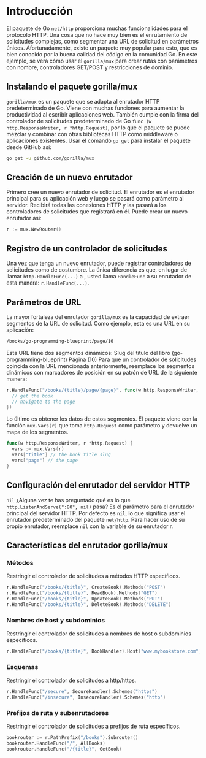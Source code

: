 # Introducción

El paquete de Go `net/http` proporciona muchas funcionalidades para el protocolo HTTP. Una cosa que no hace muy bien es el enrutamiento de solicitudes complejas, como segmentar una URL de solicitud en parámetros únicos. Afortunadamente, existe un paquete muy popular para esto, que es bien conocido por la buena calidad del código en la comunidad Go. En este ejemplo, se verá cómo usar el `gorilla/mux` para crear rutas con parámetros con nombre, controladores GET/POST y restricciones de dominio.

## Instalando el paquete gorilla/mux

`gorilla/mux` es un paquete que se adapta al enrutador HTTP predeterminado de Go. Viene con muchas funciones para aumentar la productividad al escribir aplicaciones web. También cumple con la firma del controlador de solicitudes predeterminado de Go `func (w http.ResponseWriter, r *http.Request)`, por lo que el paquete se puede mezclar y combinar con otras bibliotecas HTTP como middleware o aplicaciones existentes. Usar el comando `go get` para instalar el paquete desde GitHub así:

```bash
go get -u github.com/gorilla/mux
```

## Creación de un nuevo enrutador

Primero cree un nuevo enrutador de solicitud. El enrutador es el enrutador principal para su aplicación web y luego se pasará como parámetro al servidor. Recibirá todas las conexiones HTTP y las pasará a los controladores de solicitudes que registrará en él. Puede crear un nuevo enrutador así:

```go
r := mux.NewRouter()
```

## Registro de un controlador de solicitudes

Una vez que tenga un nuevo enrutador, puede registrar controladores de solicitudes como de costumbre. La única diferencia es que, en lugar de llamar `http.HandleFunc(...)` a , usted llama `HandleFunc` a su enrutador de esta manera: `r.HandleFunc(...)`.

## Parámetros de URL

La mayor fortaleza del enrutador `gorilla/mux` es la capacidad de extraer segmentos de la URL de solicitud. Como ejemplo, esta es una URL en su aplicación:

```txt
/books/go-programming-blueprint/page/10
```

Esta URL tiene dos segmentos dinámicos:
Slug del título del libro (go-programming-blueprint)
Página (10)
Para que un controlador de solicitudes coincida con la URL mencionada anteriormente, reemplace los segmentos dinámicos con marcadores de posición en su patrón de URL de la siguiente manera:

```go
r.HandleFunc("/books/{title}/page/{page}", func(w http.ResponseWriter, r *http.Request) {
  // get the book
  // navigate to the page
})
```

Lo último es obtener los datos de estos segmentos. El paquete viene con la función `mux.Vars(r)` que toma `http.Request` como parámetro y devuelve un mapa de los segmentos.

```go
func(w http.ResponseWriter, r *http.Request) {
  vars := mux.Vars(r)
  vars["title"] // the book title slug
  vars["page"] // the page
}
```

## Configuración del enrutador del servidor HTTP

`nil` ¿Alguna vez te has preguntado qué es lo que `http.ListenAndServe(":80", nil)` pasa? Es el parámetro para el enrutador principal del servidor HTTP. Por defecto es `nil`, lo que significa usar el enrutador predeterminado del paquete `net/http`. Para hacer uso de su propio enrutador, reemplace `nil` con la variable de su enrutador r.

## Características del enrutador gorilla/mux

### Métodos

Restringir el controlador de solicitudes a métodos HTTP específicos.

```go
r.HandleFunc("/books/{title}", CreateBook).Methods("POST")
r.HandleFunc("/books/{title}", ReadBook).Methods("GET")
r.HandleFunc("/books/{title}", UpdateBook).Methods("PUT")
r.HandleFunc("/books/{title}", DeleteBook).Methods("DELETE")
```

### Nombres de host y subdominios

Restringir el controlador de solicitudes a nombres de host o subdominios específicos.

```go
r.HandleFunc("/books/{title}", BookHandler).Host("www.mybookstore.com")
```

### Esquemas

Restringir el controlador de solicitudes a http/https.

```go
r.HandleFunc("/secure", SecureHandler).Schemes("https")
r.HandleFunc("/insecure", InsecureHandler).Schemes("http")
```

### Prefijos de ruta y subenrutadores

Restringir el controlador de solicitudes a prefijos de ruta específicos.

```go
bookrouter := r.PathPrefix("/books").Subrouter()
bookrouter.HandleFunc("/", AllBooks)
bookrouter.HandleFunc("/{title}", GetBook)
```